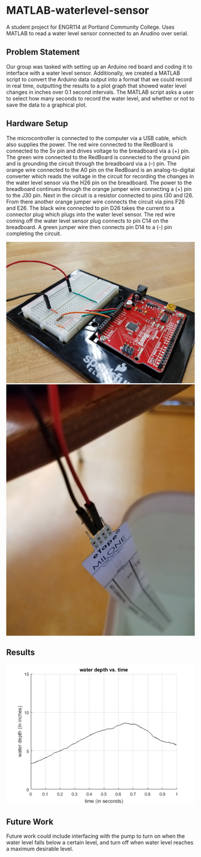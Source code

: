 # MATLAB-waterlevel-sensor
A student project for ENGR114 at Portland Community College. Uses MATLAB to read a water level sensor connected to an Arudino over serial.

## Problem Statement
Our group was tasked with setting up an Arduino red board and coding it to interface
with a water level sensor. Additionally, we created a MATLAB script to convert the Arduino data
output into a format that we could record in real time, outputting the results to a plot graph that
showed water level changes in inches over 0.1 second intervals. The MATLAB script asks a
user to select how many seconds to record the water level, and whether or not to save the data
to a graphical plot.

## Hardware Setup
The microcontroller is connected to the computer via a USB cable, which also supplies
the power. The red wire connected to the RedBoard is connected to the 5v pin and drives
voltage to the breadboard via a (+) pin. The green wire connected to the RedBoard is connected
to the ground pin and is grounding the circuit through the breadboard via a (–) pin. The orange
wire connected to the A0 pin on the RedBoard is an analog-to-digital converter which reads the
voltage in the circuit for recording the changes in the water level sensor via the H26 pin on the
breadboard. The power to the breadboard continues through the orange jumper wire connecting
a (+) pin to the J30 pin. Next in the circuit is a resistor connected to pins I30 and I26. From there
another orange jumper wire connects the circuit via pins F26 and E26. The black wire
connected to pin D26 takes the current to a connector plug which plugs into the water level
sensor. The red wire coming off the water level sensor plug connects to pin C14 on the
breadboard. A green jumper wire then connects pin D14 to a (-) pin completing the circuit.

![Alt text](doc/watersensor1.jpg?raw=true "Title")
![Alt text](doc/watersensor6.jpg?raw=true "Title")


## Results
![Alt text](doc/results.png?raw=true "Title")

## Future Work
Future work could include interfacing with the pump to turn on when the water level falls
below a certain level, and turn off when water level reaches a maximum desirable level.
